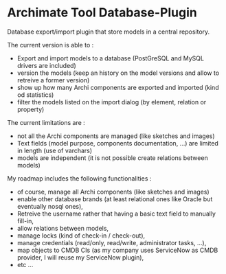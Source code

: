 # Archimate Tool Database-Plugin
Database export/import plugin that store models in a central repository.

The current version is able to :
   - Export and import models to a database (PostGreSQL and MySQL drivers are included)
   - version the models (keep an history on the model versions and allow to retreive a former version)
   - show up how many Archi components are exported and imported (kind od statistics)
   - filter the models listed on the import dialog (by element, relation or property)

The current limitations are :
   - not all the Archi components are managed (like sketches and images)
   - Text fields (model purpose, components documentation, ...) are limited in length (use of varchars)
   - models are independent (it is not possible create relations between models)

My roadmap includes the following functionalities :
   - of course, manage all Archi components (like sketches and images)
   - enable other database brands (at least relational ones like Oracle but eventually nosql ones),
   - Retreive the username rather that having a basic text field to manually fill-in,
   - allow relations between models,
   - manage locks (kind of check-in / check-out),
   - manage credentials (read/only, read/write, administrator tasks, ...),
   - map  objects to CMDB CIs (as my company uses ServiceNow as CMDB provider, I will reuse my ServiceNow plugin),
   - etc ...